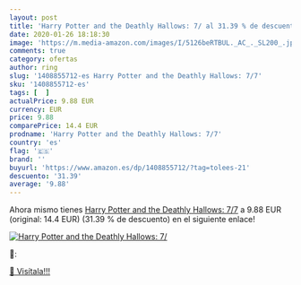 ```yaml
---
layout: post
title: 'Harry Potter and the Deathly Hallows: 7/ al 31.39 % de descuento'
date: 2020-01-26 18:18:30
image: 'https://m.media-amazon.com/images/I/5126beRTBUL._AC_._SL200_.jpg'
comments: true
category: ofertas
author: ring
slug: '1408855712-es Harry Potter and the Deathly Hallows: 7/7'
sku: '1408855712-es'
tags: [  ]
actualPrice: 9.88 EUR
currency: EUR
price: 9.88
comparePrice: 14.4 EUR
prodname: 'Harry Potter and the Deathly Hallows: 7/7'
country: 'es'
flag: '🇪🇸'
brand: ''
buyurl: 'https://www.amazon.es/dp/1408855712/?tag=tolees-21'
descuento: '31.39'
average: '9.88'
---
```


Ahora mismo tienes [Harry Potter and the Deathly Hallows: 7/7](https://www.amazon.es/dp/1408855712/?tag=tolees-21) a 9.88 EUR (original: 14.4 EUR) (31.39 %  de descuento) en el siguiente enlace!

[![Harry Potter and the Deathly Hallows: 7/](https://m.media-amazon.com/images/I/5126beRTBUL._AC_._SL200_.jpg)](https://www.amazon.es/dp/1408855712/?tag=tolees-21)

🔎:


[🛒 Visítala!!!](https://www.amazon.es/dp/1408855712/?tag=tolees-21)

